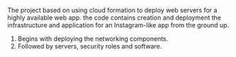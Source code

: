 The project based on using cloud formation to deploy web servers for a highly available web 
app. the code contains creation and deployment the infrastructure and application for an 
Instagram-like app from the ground up. 
1. Begins with deploying the networking components.
2. Followed by servers, security roles and software.
